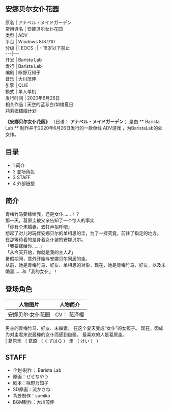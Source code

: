 安娜贝尔女仆花园  
---  
原名  |  アナベル・メイドガーデン   
常用译名  |  安娜贝尔女仆花园   
类型  |  ADV   
平台  |  Windows 8/8.1/10   
分级  |  |  EOCS  :  |  \- 18岁以下禁止   
---|---  
开发  |  Barista Lab   
发行  |  Barista Lab   
编剧  |  咏野万知子   
音乐  |  大川茂伸   
引擎  |  QLIE   
模式  |  单人单机   
发行时间  |  2020年6月26日   
相关作品  |  天空的蓝与白/如梭夏日    
莉莉姆结婚计划  
  
**《安娜贝尔女仆花园》** （日语：  **アナベル・メイドガーデン** ）是由 ** Barista Lab  **
制作并于2020年6月26日发行的一款单线  ADV游戏  ，为BaristaLab的处女作。

##  目录

  * 1  简介 
  * 2  登场角色 
  * 3  STAFF 
  * 4  外部链接 

##  简介

青梅竹马要嫁给我，还是女仆……！？  
那一天，葛原圭被父亲告知了一个惊人的事实  
「你有个未婚妻，去打声招呼吧」  
想起了对儿时玩伴安娜贝尔的单相思的圭，为了一探究竟，前往了指定的地方。  
在那等待着的是身着女仆装的安娜贝尔。  
「我要嫁给你……」  
「从今天开始，你就是我的主人♪」  
暑假期间，意外开始与安娜贝尔同居的圭。  
从前，她是青梅竹马、好友、单相思的对象，现在，她是青梅竹马、好友，以及未婚妻……和「我的女仆」！

##  登场角色

人物图片  |  人物简介   
---|---  
|  安娜贝尔·女仆花园  |  CV：  花泽樱   
男主的青梅竹马、好友、未婚妻。  在这个夏天变成“女仆”的女孩子。  现在，因成为对圭君来说最棒的女仆而感到自豪。  最喜欢的人是葛原圭。  
|  葛原圭  （  葛原  （  くずはら  ）  圭  （  けい  ）  ）  
  
##  STAFF

  * 企划·制作：  Barista Lab 
  * 原画：せせなやう 
  * 剧本：咏野万知子 
  * SD原画：流かさね 
  * 背景制作：sumiko 
  * BGM制作：大川茂伸 
